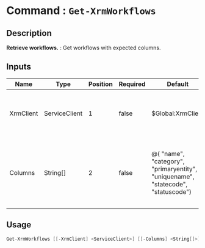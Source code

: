 # Command : `Get-XrmWorkflows` 

## Description

**Retrieve workflows.** : Get workflows with expected columns.

## Inputs

Name|Type|Position|Required|Default|Description
----|----|--------|--------|-------|-----------
XrmClient|ServiceClient|1|false|$Global:XrmClient|Xrm connector initialized to target instance. Use latest one by default. (CrmServiceClient)
Columns|String[]|2|false|@( "name", "category", "primaryentity", "uniquename", "statecode", "statuscode")|Specify expected columns to retrieve. (Default : "name", "category", "primaryentity", "uniquename", "statecode", "statuscode")


## Usage

```Powershell 
Get-XrmWorkflows [[-XrmClient] <ServiceClient>] [[-Columns] <String[]>] [<CommonParameters>]
``` 


